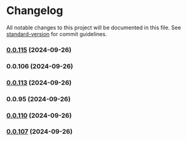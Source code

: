 # Changelog

All notable changes to this project will be documented in this file. See [standard-version](https://github.com/conventional-changelog/standard-version) for commit guidelines.

### [0.0.115](https://github.com/RubricLab/rubric/compare/v0.0.95...v0.0.115) (2024-09-26)

### 0.0.106 (2024-09-26)

### [0.0.113](https://github.com/RubricLab/rubric/compare/v0.0.55...v0.0.113) (2024-09-26)

### 0.0.95 (2024-09-26)

### [0.0.110](https://github.com/RubricLab/rubric/compare/v0.0.55...v0.0.110) (2024-09-26)

### [0.0.107](https://github.com/RubricLab/rubric/compare/v0.0.55...v0.0.107) (2024-09-26)
